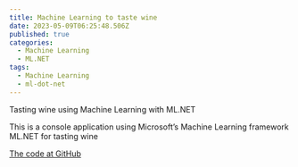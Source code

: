 ```yaml
---
title: Machine Learning to taste wine
date: 2023-05-09T06:25:48.506Z
published: true
categories:
  - Machine Learning
  - ML.NET
tags:
  - Machine Learning
  - ml-dot-net
---
```



Tasting wine using Machine Learning with ML.NET

This is a console application using Microsoft’s Machine Learning framework ML.NET for tasting wine

<a href="https://github.com/persteenolsen/WineML" target="_blank">The code at GitHub</a>





